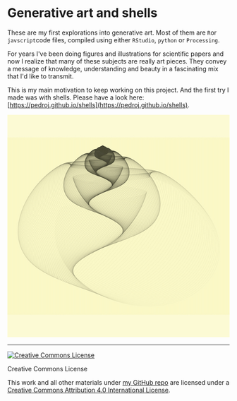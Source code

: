 # Generative art and shells

These are my first explorations into generative art. Most of them are `R`or `javscript`code files, compiled using either `RStudio`, `python` or `Processing`. 

For years I've been doing figures and illustrations for scientific papers and now I realize that many of these subjects are really art pieces. They convey a message of knowledge, understanding and beauty in a fascinating mix that I'd like to transmit. 

This is my main motivation to keep working on this project. And the first try I made was with shells. Please have a look here: [https://pedroj.github.io/shells](https://pedroj.github.io/shells).

![](https://raw.githubusercontent.com/pedroj/shells/main/images/calliostoma_00%23363524.jpg)

----------------
<a rel="license" href="http://creativecommons.org/licenses/by/4.0/"><img alt="Creative Commons License" style="border-width:0" src="https://i.creativecommons.org/l/by/4.0/88x31.png" /></a>

Creative Commons License  

This work and all other materials under [my GitHub repo](https://github.com/pedroj/) are licensed under a [Creative Commons Attribution 4.0 International License](https://creativecommons.org/licenses/by/4.0/legalcode).


